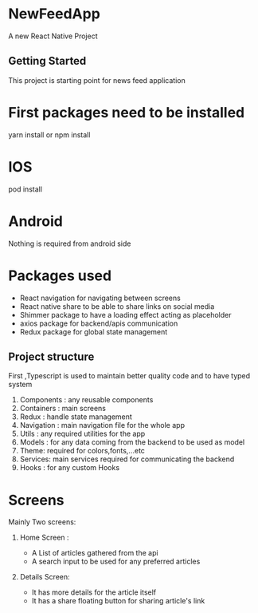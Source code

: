 # NewFeedApp
A new React Native Project

## Getting Started

This project is starting point for news feed application

# First packages need to be installed

yarn install or npm install

# IOS 
pod install

# Android

Nothing is required from android side

# Packages used
* React navigation for navigating between screens
* React native share to be able to share links on social media
* Shimmer package to have a loading effect acting as placeholder
* axios package for backend/apis communication
* Redux package for global state management

## Project structure

First ,Typescript is used to maintain better quality code and to have typed system

1. Components : any reusable components
2. Containers : main screens
3. Redux : handle state management
4. Navigation : main navigation file for the whole app
5. Utils : any required utilities for the app
6. Models : for any data coming from the backend to be used as model
7. Theme: required for colors,fonts,...etc
8. Services: main services required for communicating the backend
9. Hooks : for any custom Hooks 

# Screens

Mainly Two screens:
1. Home Screen : 
    * A List of articles gathered from the api
    * A search input to be used for any preferred articles

2. Details Screen:
    * It has more details for the article itself 
    * It has a share floating button for sharing article's link




